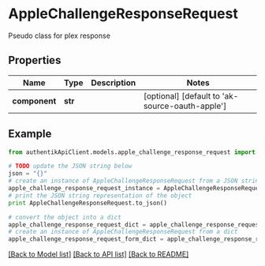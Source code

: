# AppleChallengeResponseRequest

Pseudo class for plex response

## Properties
Name | Type | Description | Notes
------------ | ------------- | ------------- | -------------
**component** | **str** |  | [optional] [default to 'ak-source-oauth-apple']

## Example

```python
from authentikApiClient.models.apple_challenge_response_request import AppleChallengeResponseRequest

# TODO update the JSON string below
json = "{}"
# create an instance of AppleChallengeResponseRequest from a JSON string
apple_challenge_response_request_instance = AppleChallengeResponseRequest.from_json(json)
# print the JSON string representation of the object
print AppleChallengeResponseRequest.to_json()

# convert the object into a dict
apple_challenge_response_request_dict = apple_challenge_response_request_instance.to_dict()
# create an instance of AppleChallengeResponseRequest from a dict
apple_challenge_response_request_form_dict = apple_challenge_response_request.from_dict(apple_challenge_response_request_dict)
```
[[Back to Model list]](../README.md#documentation-for-models) [[Back to API list]](../README.md#documentation-for-api-endpoints) [[Back to README]](../README.md)


